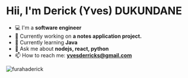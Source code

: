 <h1 align="left">Hii, I'm Derick (Yves) DUKUNDANE</h1>

- 💻 I'm a **software engineer**
- 🔭 Currently working on **a notes application project.**
- 🌱 Currently learning **Java**
- 💬 Ask me about **nodejs, react, python**
- 📫 How to reach me: **yvesderricks@gmail.com**

<p align="left"> <img src="https://komarev.com/ghpvc/?username=furahaderick&label=Profile%20views&color=0e75b6&style=flat" alt="furahaderick" /> </p>
<!-- <h3 align="left">Connect with me:</h3>
<p align="left">
</p> -->

<!-- <h3 align="left">Support:</h3>
<p><a href="https://www.buymeacoffee.com/furahaderick"> <img align="left" src="https://cdn.buymeacoffee.com/buttons/v2/default-yellow.png" height="50" width="210" alt="furahaderick" /></a></p><br><br> -->
